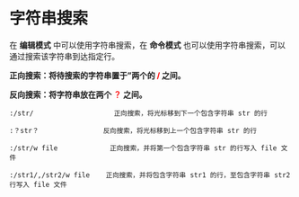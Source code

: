 # 字符串搜索

在 **编辑模式** 中可以使用字符串搜索，在 **命令模式** 也可以使用字符串搜索，可以通过搜索该字符串到达指定行。

**正向搜索：将待搜索的字符串置于”两个的 <font color="red"> / </font> 之间。**

**反向搜索：将字符串放在两个 <font color="red"> ？</font> 之间。**

```
:/str/                    正向搜索，将光标移到下一个包含字符串 str 的行

:？str？                反向搜索，将光标移到上一个包含字符串 str 的行

:/str/w file             正向搜索，并将第一个包含字符串 str 的行写入 file 文件

:/str1/,/str2/w file    正向搜索，并将包含字符串 str1 的行，至包含字符串 str2 行写入 file 文件
```